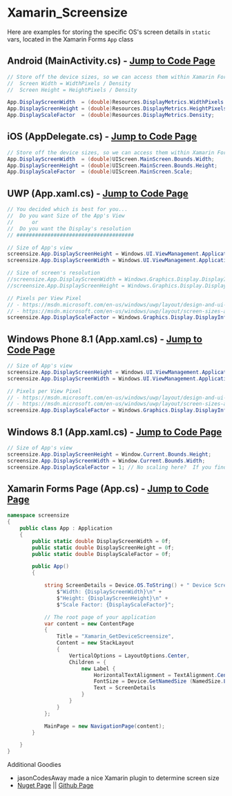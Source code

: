 # Xamarin_Screensize

Here are examples for storing the specific OS's screen details in `static` vars, located in the Xamarin Forms `App` class

## Android (MainActivity.cs) - [Jump to Code Page](https://github.com/mattregul/Xamarin_Screensize/blob/master/screensize/screensize/screensize/screensize.Droid/MainActivity.cs#L22-L36)
```c#
// Store off the device sizes, so we can access them within Xamarin Forms
//  Screen Width = WidthPixels / Density
//  Screen Height = HeightPixels / Density

App.DisplayScreenWidth  = (double)Resources.DisplayMetrics.WidthPixels / (double)Resources.DisplayMetrics.Density;
App.DisplayScreenHeight = (double)Resources.DisplayMetrics.HeightPixels / (double)Resources.DisplayMetrics.Density; 
App.DisplayScaleFactor  = (double)Resources.DisplayMetrics.Density;
```


## iOS (AppDelegate.cs) - [Jump to Code Page](https://github.com/mattregul/Xamarin_Screensize/blob/master/screensize/screensize/screensize/screensize.iOS/AppDelegate.cs#L27-L38)
```c#
// Store off the device sizes, so we can access them within Xamarin Forms
App.DisplayScreenWidth  = (double)UIScreen.MainScreen.Bounds.Width;
App.DisplayScreenHeight = (double)UIScreen.MainScreen.Bounds.Height;
App.DisplayScaleFactor  = (double)UIScreen.MainScreen.Scale;
```


## UWP (App.xaml.cs) - [Jump to Code Page](https://github.com/mattregul/Xamarin_Screensize/blob/master/screensize/screensize/screensize/screensize.UWP/App.xaml.cs#L60-L85)
```c#
// You decided which is best for you...
//  Do you want Size of the App's View
//      or
//  Do you want the Display's resolution 
// ######################################

// Size of App's view
screensize.App.DisplayScreenHeight = Windows.UI.ViewManagement.ApplicationView.GetForCurrentView().VisibleBounds.Height;
screensize.App.DisplayScreenWidth = Windows.UI.ViewManagement.ApplicationView.GetForCurrentView().VisibleBounds.Width;

// Size of screen's resolution
//screensize.App.DisplayScreenWidth = Windows.Graphics.Display.DisplayInformation.GetForCurrentView().ScreenHeightInRawPixels;
//screensize.App.DisplayScreenHeight = Windows.Graphics.Display.DisplayInformation.GetForCurrentView().ScreenWidthInRawPixels;

// Pixels per View Pixel
// - https://msdn.microsoft.com/en-us/windows/uwp/layout/design-and-ui-intro#effective-pixels-and-scaling
// - https://msdn.microsoft.com/en-us/windows/uwp/layout/screen-sizes-and-breakpoints-for-responsive-design
screensize.App.DisplayScaleFactor = Windows.Graphics.Display.DisplayInformation.GetForCurrentView().RawPixelsPerViewPixel;
```

## Windows Phone 8.1 (App.xaml.cs) - [Jump to Code Page](https://github.com/mattregul/Xamarin_Screensize/blob/master/screensize/screensize/screensize/screensize.WinPhone/App.xaml.cs#L62-L77)
```c#
// Size of App's view
screensize.App.DisplayScreenHeight = Windows.UI.ViewManagement.ApplicationView.GetForCurrentView().VisibleBounds.Height;
screensize.App.DisplayScreenWidth = Windows.UI.ViewManagement.ApplicationView.GetForCurrentView().VisibleBounds.Width;

// Pixels per View Pixel
// - https://msdn.microsoft.com/en-us/windows/uwp/layout/design-and-ui-intro#effective-pixels-and-scaling
// - https://msdn.microsoft.com/en-us/windows/uwp/layout/screen-sizes-and-breakpoints-for-responsive-design
screensize.App.DisplayScaleFactor = Windows.Graphics.Display.DisplayInformation.GetForCurrentView().RawPixelsPerViewPixel;
```

## Windows 8.1 (App.xaml.cs) - [Jump to Code Page](https://github.com/mattregul/Xamarin_Screensize/blob/master/screensize/screensize/screensize/screensize.Windows/App.xaml.cs#L61-L72)
```c#
// Size of App's view
screensize.App.DisplayScreenHeight = Window.Current.Bounds.Height;
screensize.App.DisplayScreenWidth = Window.Current.Bounds.Width;
screensize.App.DisplayScaleFactor = 1; // No scaling here?  If you find a scaling for Windows 8.1, please let me know :)
```

## Xamarin Forms Page (App.cs) - [Jump to Code Page](https://github.com/mattregul/Xamarin_Screensize/blob/master/screensize/screensize/screensize/screensize/App.cs#L10-L44)
```c#
namespace screensize
{
    public class App : Application
    {
        public static double DisplayScreenWidth = 0f;
        public static double DisplayScreenHeight = 0f;
        public static double DisplayScaleFactor = 0f;

        public App()
        {

            string ScreenDetails = Device.OS.ToString() + " Device Screen Size:\n" +
                $"Width: {DisplayScreenWidth}\n" +
                $"Height: {DisplayScreenHeight}\n" +
                $"Scale Factor: {DisplayScaleFactor}";

            // The root page of your application
            var content = new ContentPage
            {
                Title = "Xamarin_GetDeviceScreensize",
                Content = new StackLayout
                {
                    VerticalOptions = LayoutOptions.Center,
                    Children = {
                        new Label {
                            HorizontalTextAlignment = TextAlignment.Center,
                            FontSize = Device.GetNamedSize (NamedSize.Large, typeof(Label)),
                            Text = ScreenDetails
                        }
                    }
                }
            };

            MainPage = new NavigationPage(content);
        }

    }
}
```

 Additional Goodies
- jasonCodesAway made a nice Xamarin plugin to determine screen size
 - [Nuget Page](https://www.nuget.org/packages/Xam.Plugins.XamJam.Screen) || [Github Page](https://github.com/jasonCodesAway/XamJam/tree/master/XamJam.Screen)
